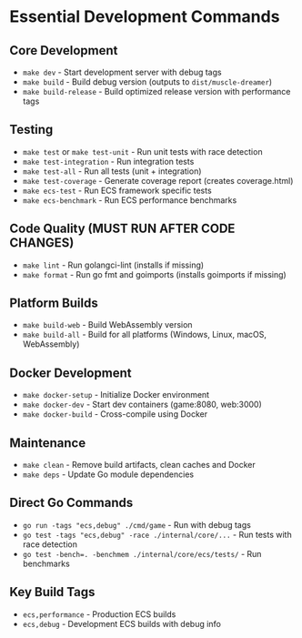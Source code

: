 # Essential Development Commands

## Core Development
- `make dev` - Start development server with debug tags
- `make build` - Build debug version (outputs to `dist/muscle-dreamer`)
- `make build-release` - Build optimized release version with performance tags

## Testing
- `make test` or `make test-unit` - Run unit tests with race detection
- `make test-integration` - Run integration tests
- `make test-all` - Run all tests (unit + integration)
- `make test-coverage` - Generate coverage report (creates coverage.html)
- `make ecs-test` - Run ECS framework specific tests
- `make ecs-benchmark` - Run ECS performance benchmarks

## Code Quality (MUST RUN AFTER CODE CHANGES)
- `make lint` - Run golangci-lint (installs if missing)
- `make format` - Run go fmt and goimports (installs goimports if missing)

## Platform Builds
- `make build-web` - Build WebAssembly version
- `make build-all` - Build for all platforms (Windows, Linux, macOS, WebAssembly)

## Docker Development
- `make docker-setup` - Initialize Docker environment
- `make docker-dev` - Start dev containers (game:8080, web:3000)
- `make docker-build` - Cross-compile using Docker

## Maintenance
- `make clean` - Remove build artifacts, clean caches and Docker
- `make deps` - Update Go module dependencies

## Direct Go Commands
- `go run -tags "ecs,debug" ./cmd/game` - Run with debug tags
- `go test -tags "ecs,debug" -race ./internal/core/...` - Run tests with race detection
- `go test -bench=. -benchmem ./internal/core/ecs/tests/` - Run benchmarks

## Key Build Tags
- `ecs,performance` - Production ECS builds
- `ecs,debug` - Development ECS builds with debug info